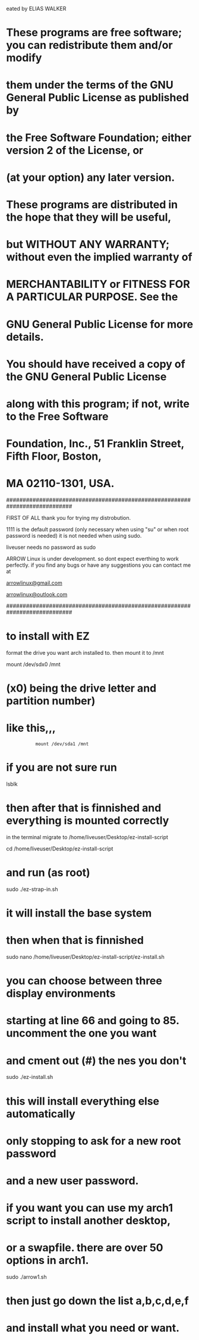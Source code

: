 eated by ELIAS WALKER 
# 
# These programs are free software; you can redistribute them and/or modify
# them under the terms of the GNU General Public License as published by
# the Free Software Foundation; either version 2 of the License, or
# (at your option) any later version.
# 
# These programs are distributed in the hope that they will be useful,
# but WITHOUT ANY WARRANTY; without even the implied warranty of
# MERCHANTABILITY or FITNESS FOR A PARTICULAR PURPOSE.  See the
# GNU General Public License for more details.
# 
# You should have received a copy of the GNU General Public License
# along with this program; if not, write to the Free Software
# Foundation, Inc., 51 Franklin Street, Fifth Floor, Boston,
# MA 02110-1301, USA.

############################################################################

FIRST OF ALL
thank you for trying my distrobution.



1111 is the default password (only necessary when using "su" or when root password is needed)
it is not needed when using sudo.

liveuser needs no password as sudo


ARROW Linux is under development. so dont expect everthing to work perfectly. 
if you find any bugs or have any suggestions you can contact me at 

arrowlinux@gmail.com

arrowlinux@outlook.com

############################################################################

# to install with EZ
format the drive you want arch installed to.
then mount it to /mnt

mount /dev/sdx0 /mnt

# (x0) being the drive letter and partition number)
# like this,,,
               mount /dev/sda1 /mnt

# if you are not sure run
lsblk 



# then after that is finnished and everything is mounted correctly


in the terminal migrate to /home/liveuser/Desktop/ez-install-script

cd /home/liveuser/Desktop/ez-install-script

# and run (as root) 

sudo ./ez-strap-in.sh

# it will install the base system 

# then when that is finnished

sudo nano /home/liveuser/Desktop/ez-install-script/ez-install.sh


# you can choose between three display environments
# starting at line 66 and going to 85. uncomment the one you want 
# and cment out (#) the nes you don't

sudo ./ez-install.sh

# this will install everything else automatically
# only stopping to ask for a new root password
# and a new user password.


# if you want you can use my arch1 script to install another desktop,
# or a swapfile. there are over 50 options in arch1. 

sudo ./arrow1.sh

# then just go down the list a,b,c,d,e,f
# and install what you need or want.

